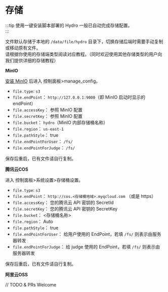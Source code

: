 # 存储

:::tip
使用一键安装脚本部署的 Hydro 一般已自动完成存储配置。  
:::

文件默认存储于本地的 `/data/file/hydro` 目录下，切换存储后端时需要手动复制或移动原有文件。  
请根据你使用的存储端类型阅读对应教程。（同时欢迎使用其他存储类型的用户向我们提供详细的存储教程）

**MinIO**

[安装 MinIO](https://min.io/) 后进入 控制面板>manage_config。

- `file.type`: `s3`
- `file.endPoint`： `http://127.0.0.1:9000`（即 MinIO 启动时显示的 endPoint）
- `file.accessKey`： 参照 MinIO 配置
- `file.secretKey`： 参照 MinIO 配置
- `file.bucket`： `hydro`（MinIO 内部存储桶名称）
- `file.region`： `us-east-1`
- `file.pathStyle`： true
- `file.endPointForUser`： `/fs/`
- `file.endPointForJudge`： `/fs/`

保存后重启，已有文件请自行复制。

**腾讯云COS**

进入 控制面板>系统设置>存储桶设置。

- `file.type`: `s3`
- `file.endPoint`： `http://cos.<存储桶地域>.myqcloud.com` （或是 https）
- `file.accessKey`： 您的腾讯云 API 密钥的 SecretId
- `file.secretKey`： 您的腾讯云 API 密钥的 SecretKey
- `file.bucket`： <存储桶名称>
- `file.region`： Auto
- `file.pathStyle`： true
- `file.endPointForUser`： 给用户使用的 EndPoint，若填 `/fs/` 则表示由服务器转发
- `file.endPointForJudge`： 给 judge 使用的 EndPoint，若填 `/fs/` 则表示由服务器转发

保存后重启，已有文件请自行复制。

**阿里云OSS**

// TODO & PRs Welcome
